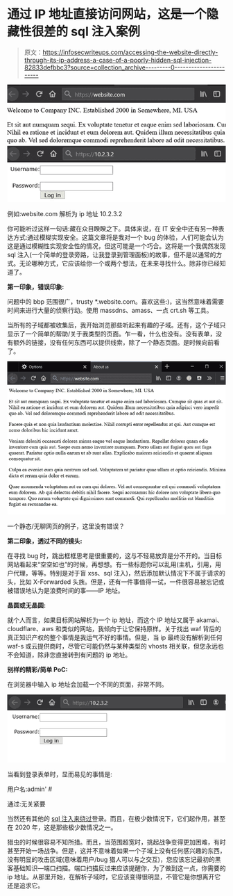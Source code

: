 # 通过 IP 地址直接访问网站，这是一个隐藏性很差的 sql 注入案例

> 原文：<https://infosecwriteups.com/accessing-the-website-directly-through-its-ip-address-a-case-of-a-poorly-hidden-sql-injection-82833defbbc3?source=collection_archive---------0----------------------->

![](img/9bd1773771f1ab40a858aedf761798a9.png)

例如:website.com 解析为 ip 地址 10.2.3.2

你可能听过这样一句话:藏在众目睽睽之下。具体来说，在 IT 安全中还有另一种表达方式:通过模糊实现安全。这篇文章将是我对一个 bug 的体验，人们可能会认为这是通过模糊性实现安全性的情况，但这可能是一个巧合。这将是一个我偶然发现 sql 注入(一个简单的登录旁路，让我登录到管理面板)的故事，但不是以通常的方式。无论哪种方式，它应该给你一个或两个想法，在未来寻找什么。除非你已经知道了。

**第一印象，错误印象:**

问题中的 bbp 范围很广，trusty *.website.com。喜欢这些:)，这当然意味着需要时间来进行大量的侦察行动。使用 massdns、amass、一点 crt.sh 等工具。

当所有的子域都被收集后，我开始浏览那些听起来有趣的子域。还有，这个子域只显示了一个简单的帮助/关于我类型的页面。乍一看，什么也没有。没有表单，没有额外的链接，没有任何东西可以提供线索，除了一个静态页面。是时候向前看了。

![](img/dbdd0a4331284a7c1062007217242303.png)

一个静态/无聊网页的例子，这里没有错误？

**第二印象，透过不同的镜头:**

在寻找 bug 时，跳出框框思考是很重要的，这与不轻易放弃是分不开的。当目标网站看起来“空空如也”的时候，再想想。有一些标题你可以乱用(主机，引用，用户代理，等等。特别是对于盲 xss、sql 注入)，然后添加默认情况下不属于请求的头，比如 X-Forwarded 头族。但是，还有一件事值得一试，一件很容易被忘记或被错误地认为是浪费时间的事——IP 地址。

**晶圆或无晶圆:**

就个人而言，如果目标网站解析为一个 ip 地址，而这个 IP 地址又属于 akamai、cloudflare、aws 和类似的网站，我倾向于让它保持原样。关于找出 waf 背后的真正知识产权的整个事情是我运气不好的事情。但是，当 ip 最终没有解析到任何 waf-s 或云提供商时，尽管它可能仍然与某种类型的 vhosts 相关联，但您永远也不会知道，除非您直接转到有问题的 ip 地址。

**别样的精彩/简单 PoC:**

在浏览器中输入 ip 地址会加载一个不同的页面，非常不同。

![](img/e7bda304f6d37b7436c91817b076182d.png)

当看到登录表单时，显而易见的事情是:

用户名:admin' #

通过:无关紧要

当然还有其他的 [sql 注入来绕过](https://www.netsparker.com/blog/web-security/sql-injection-cheat-sheet/)登录。而且，在极少数情况下，它们起作用，甚至在 2020 年，这是那些极少数情况之一。

猎虫的时候很容易不知所措。而且，当范围超宽时，挑起战争变得更加困难，有时甚至开始一场战争。但是，这并不意味着如果一个子域上没有任何感兴趣的东西，没有明显的攻击区域(意味着用户/bug 猎人可以与之交互)，您应该忘记最初的黑客基础知识—端口扫描。端口扫描反过来应该提醒你，为了做到这一点，你需要的 ip 地址。从那里开始，在解析子域时，它应该变得很明显，不管它是你想离开它还是追求它。